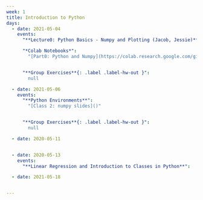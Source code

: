 ```yaml
---
week: 1
title: Introduction to Python
days:
  - date: 2021-05-04
    events:
      "**Lecture0: Python Basics - Numpy and Plotting (Jacob, Jessie)**":

      "*Colab Notebooks*":
        "[Part0: Python and Numpy](https://colab.research.google.com/github/Columbia-Neuropythonistas/PythonDataCourse2021/blob/main/Lecture0/Lecture0_Python%2BNumpy.ipynb),[Part1: Matplotlib](https://colab.research.google.com/github/Columbia-Neuropythonistas/PythonDataCourse2021/blob/main/Lecture0/Lecture0_Matplotlib.ipynb)"


      "**Group Exercises**{: .label .label-hw-out }":
        null

  - date: 2021-05-06
    events:
      "**Python Environments**":
        "[Class 2: numpy slides]()"


      "**Group Exercises**{: .label .label-hw-out }":
        null

  - date: 2020-05-11


  - date: 2020-05-13
    events:
      "**Linear Regression and Introduction to Classes in Python**":

  - date: 2021-05-18


---
```

